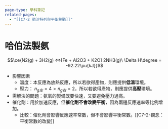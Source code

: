 ```yaml
---
page-type: 學科筆記
related-pages:
  - "[[C7-2 勒沙特列與平衡移動]]"
---
```

# 哈伯法製氨
$$\ce{N2(g) + 3H2(g) <=>[Fe + Al2O3 + K2O] 2NH3(g)\ \Delta H\degree = -92.22\pu{kJ}}$$
- 影響因素
	- 溫度：本反應為放熱反應，所以若欲得產物，則應提供**低溫**環境。
	- 壓力： $n_{g左} = 4 > n_{g右} = 2$，所以若欲得產物，則應提供**高壓**環境。
- 需解決的問題：氨氣的製備既要快速，又要避免壓力過高。
- 催化劑：用於加速反應，但**催化劑不會改變平衡**，因為兩邊反應速率等比例增加。
	- 比較：催化劑會影響反應速率常數，但不會影響平衡常數。[[C7-2-觀念：平衡常數的改變]]
